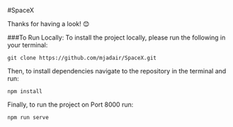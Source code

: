 #SpaceX

Thanks for having a look! 😊


###To Run Locally:
To install the project locally, please run the following in your terminal:

```
git clone https://github.com/mjadair/SpaceX.git
```

Then, to install dependencies navigate to the repository in the terminal and run:

```
npm install
```

Finally, to run the project on Port 8000 run:

```
npm run serve
```



